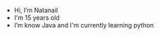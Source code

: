 - Hi, I’m Natanail
- I'm 15 years old
- I’m know Java and I'm currently learning python

<!---
Zippy555/Zippy555 is a ✨ special ✨ repository because its `README.md` (this file) appears on your GitHub profile.
You can click the Preview link to take a look at your changes.
--->
